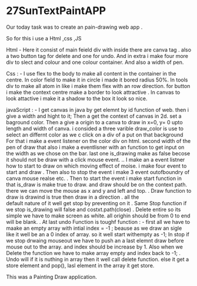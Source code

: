 # 27SunTextPaintAPP

Our today task was to create an pain-drawing web app .

So for this i use a Html ,css ,JS

Html - Here it consist of main feield div with inside there are canva tag .
        also a two button tag for delete and one for undo.
        And in extra i make four more div to slect and colour and one colour container.
        And also a width of pen.

Css : -  I use flex to the body to make all content in the container in the centre.
         In color field to make it in circle i made it bored radius 50%.
         In tools div to make all atom in like i make them flex with an row direction.
         for button i make the context centre make a border to look attractive .
         In canvas to look attactive i make it a shadow to the box it look so nice.

javaScript : -  I get canvas in java by get elemnt by id function of web.
                then i give a width and hight to it;
                Then a get the context of canvas in 2d.
                set a baground color.
                Then a give a origin to a canva to draw in x=0, y= 0 upto length and width of 
                canva.
                i consided a three varible draw_color is use to select an differnt color as we c
                click on a div of a put on that background
                For that i make a event listener on the color div on html.
                second  width of the pen of draw that also i make a eventlisner with an 
                function to get input on the width as we chose on the bar.
                last one is_drawing make as false becose it should not be draw with a click 
                mouse event.
                ..
                I make an a event listner how to start to draw on which moving effect of moise.
                i make four event to start and draw .
                Then also to stop the event i make 3 event outofboundry of canva mouse realse 
                etc.
 .
                Then to start the event i make start function in that is_draw is make true to 
                draw. and draw should be on the context path.
                there we can move the mouse as x and y and left and top.
.
                Draw function to draw is drawind is true then draw in a direction . all the  
                default nature of it well get stop by preventing on it
.
                Same Stop function if we stop is_drawing will false and costxt.path(close)
.
                Delete entire so its simple we have to make screen as white. 
                all orighin should be from 0 to end will be blank.
.
                At last undo Function is toughf function : - first all we have to maake an 
               empty array with intial index = -1 ;
               beause as we draw an sigle like it well be an a 0 index of array.
               so it well start withempty as -1;
               In stop if we stop drwaing mouseout we have to push an a last elemnt draw before 
               mouse out to the array.
               and index should be increase by 1.
               Also when we Delete the function we have to make array empty and index back to 
                -1;
.
                Undo  will if it is nuthing in array then it well call delete function.
                else it get a store element and pop(), lasl element in the array it get store.


  This was a Painting Draw application.
               
                
                
          
                
                 
              
